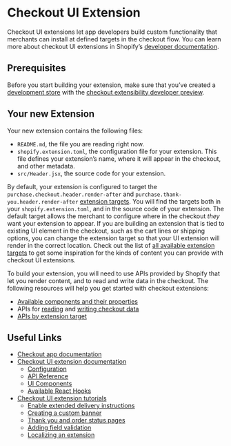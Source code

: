 # Checkout UI Extension

Checkout UI extensions let app developers build custom functionality that merchants can install at defined targets in the checkout flow. You can learn more about checkout UI extensions in Shopify’s [developer documentation](https://shopify.dev/api/checkout-extensions/checkout).

## Prerequisites

Before you start building your extension, make sure that you’ve created a [development store](https://shopify.dev/docs/apps/tools/development-stores) with the [checkout extensibility developer preview](https://shopify.dev/docs/api/release-notes/developer-previews#previewing-new-features).

## Your new Extension

Your new extension contains the following files:

- `README.md`, the file you are reading right now.
- `shopify.extension.toml`, the configuration file for your extension. This file defines your extension’s name, where it will appear in the checkout, and other metadata.
- `src/Header.jsx`, the source code for your extension.

By default, your extension is configured to target the `purchase.checkout.header.render-after` and `purchase.thank-you.header.render-after` [extension targets](https://shopify.dev/docs/api/checkout-ui-extensions/extension-targets-overview). You will find the targets both in your `shopify.extension.toml`, and in the source code of your extension. The default target allows the merchant to configure where in the checkout *they* want your extension to appear. If you are building an extension that is tied to existing UI element in the checkout, such as the cart lines or shipping options, you can change the extension target so that your UI extension will render in the correct location. Check out the list of [all available extension targets](https://shopify.dev/docs/api/checkout-ui-extensions/extension-targets-overview) to get some inspiration for the kinds of content you can provide with checkout UI extensions.

To build your extension, you will need to use APIs provided by Shopify that let you render content, and to read and write data in the checkout. The following resources will help you get started with checkout extensions:

- [Available components and their properties](https://shopify.dev/docs/api/checkout-ui-extensions/unstable/components)
- APIs for [reading](https://shopify.dev/docs/api/checkout-ui-extensions/unstable/apis/standardapi) and [writing checkout data](https://shopify.dev/docs/api/checkout-ui-extensions/unstable/apis/checkoutapi)
- [APIs by extension target](https://shopify.dev/docs/api/checkout-ui-extensions/unstable/apis/extensiontargets)

## Useful Links

- [Checkout app documentation](https://shopify.dev/apps/checkout)
- [Checkout UI extension documentation](https://shopify.dev/api/checkout-extensions)
  - [Configuration](https://shopify.dev/docs/api/checkout-ui-extensions/configuration)
  - [API Reference](https://shopify.dev/docs/api/checkout-ui-extensions/apis)
  - [UI Components](https://shopify.dev/docs/api/checkout-ui-extensions/components)
  - [Available React Hooks](https://shopify.dev/docs/api/checkout-ui-extensions/react-hooks)
- [Checkout UI extension tutorials](https://shopify.dev/docs/apps/checkout)
  - [Enable extended delivery instructions](https://shopify.dev/apps/checkout/delivery-instructions)
  - [Creating a custom banner](https://shopify.dev/apps/checkout/custom-banners)
  - [Thank you and order status pages](https://shopify.dev/docs/apps/checkout/thank-you-order-status)
  - [Adding field validation](https://shopify.dev/apps/checkout/validation)
  - [Localizing an extension](https://shopify.dev/apps/checkout/localize-ui-extensions)
